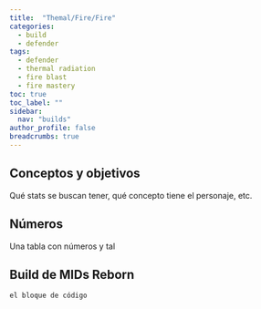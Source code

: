 ```yaml
---
title:  "Themal/Fire/Fire"
categories: 
  - build
  - defender
tags: 
  - defender
  - thermal radiation
  - fire blast
  - fire mastery
toc: true
toc_label: ""
sidebar:
  nav: "builds"
author_profile: false
breadcrumbs: true
---
```

## Conceptos y objetivos

Qué stats se buscan tener, qué concepto tiene el personaje, etc.

## Números 

Una tabla con números y tal

## Build de MIDs Reborn

```
el bloque de código
```